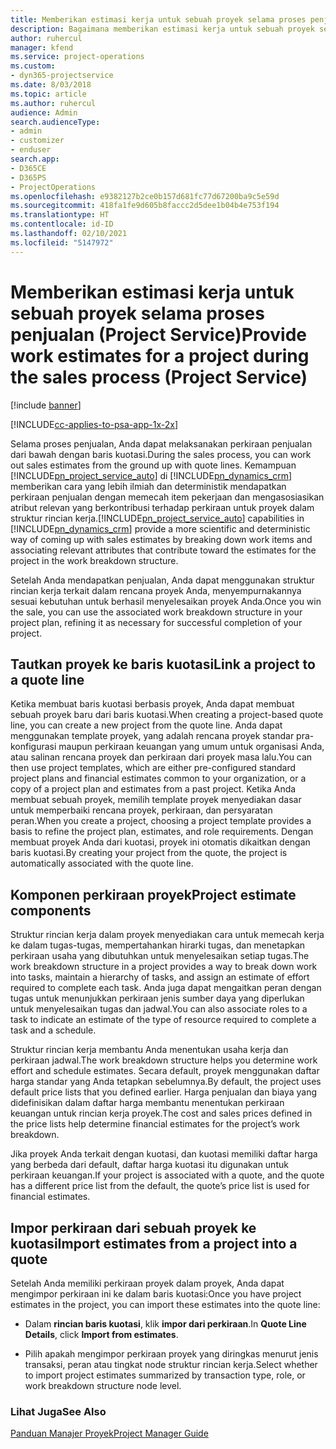 ```yaml
---
title: Memberikan estimasi kerja untuk sebuah proyek selama proses penjualan
description: Bagaimana memberikan estimasi kerja untuk sebuah proyek selama proses penjualan di Project Service
author: ruhercul
manager: kfend
ms.service: project-operations
ms.custom:
- dyn365-projectservice
ms.date: 8/03/2018
ms.topic: article
ms.author: ruhercul
audience: Admin
search.audienceType:
- admin
- customizer
- enduser
search.app:
- D365CE
- D365PS
- ProjectOperations
ms.openlocfilehash: e9382127b2ce0b157d681fc77d67200ba9c5e59d
ms.sourcegitcommit: 418fa1fe9d605b8faccc2d5dee1b04b4e753f194
ms.translationtype: HT
ms.contentlocale: id-ID
ms.lasthandoff: 02/10/2021
ms.locfileid: "5147972"
---
```

# <a name="provide-work-estimates-for-a-project-during-the-sales-process-project-service"></a><span data-ttu-id="b3b31-103">Memberikan estimasi kerja untuk sebuah proyek selama proses penjualan (Project Service)</span><span class="sxs-lookup"><span data-stu-id="b3b31-103">Provide work estimates for a project during the sales process (Project Service)</span></span>

[!include [banner](../includes/psa-now-project-operations.md)]

[!INCLUDE[cc-applies-to-psa-app-1x-2x](../includes/cc-applies-to-psa-app-1x-2x.md)]

<span data-ttu-id="b3b31-104">Selama proses penjualan, Anda dapat melaksanakan perkiraan penjualan dari bawah dengan baris kuotasi.</span><span class="sxs-lookup"><span data-stu-id="b3b31-104">During the sales process, you can work out sales estimates from the ground up with quote lines.</span></span> <span data-ttu-id="b3b31-105">Kemampuan [!INCLUDE[pn_project_service_auto](../includes/pn-project-service-auto.md)] di [!INCLUDE[pn_dynamics_crm](../includes/pn-dynamics-crm.md)] memberikan cara yang lebih ilmiah dan deterministik mendapatkan perkiraan penjualan dengan memecah item pekerjaan dan mengasosiasikan atribut relevan yang berkontribusi terhadap perkiraan untuk proyek dalam struktur rincian kerja.</span><span class="sxs-lookup"><span data-stu-id="b3b31-105">[!INCLUDE[pn_project_service_auto](../includes/pn-project-service-auto.md)] capabilities in [!INCLUDE[pn_dynamics_crm](../includes/pn-dynamics-crm.md)] provide a more scientific and deterministic way of coming up with sales estimates by breaking down work items and associating relevant attributes that contribute toward the estimates for the project in the work breakdown structure.</span></span>  
  
 <span data-ttu-id="b3b31-106">Setelah Anda mendapatkan penjualan, Anda dapat menggunakan struktur rincian kerja terkait dalam rencana proyek Anda, menyempurnakannya sesuai kebutuhan untuk berhasil menyelesaikan proyek Anda.</span><span class="sxs-lookup"><span data-stu-id="b3b31-106">Once you win the sale, you can use the associated work breakdown structure in your project plan, refining it as necessary for successful completion of your project.</span></span>  
  
## <a name="link-a-project-to-a-quote-line"></a><span data-ttu-id="b3b31-107">Tautkan proyek ke baris kuotasi</span><span class="sxs-lookup"><span data-stu-id="b3b31-107">Link a project to a quote line</span></span>  
 <span data-ttu-id="b3b31-108">Ketika membuat baris kuotasi berbasis proyek, Anda dapat membuat sebuah proyek baru dari baris kuotasi.</span><span class="sxs-lookup"><span data-stu-id="b3b31-108">When creating a project-based quote line, you can create a new project from the quote line.</span></span> <span data-ttu-id="b3b31-109">Anda dapat menggunakan template proyek, yang adalah rencana proyek standar pra-konfigurasi maupun perkiraan keuangan yang umum untuk organisasi Anda, atau salinan rencana proyek dan perkiraan dari proyek masa lalu.</span><span class="sxs-lookup"><span data-stu-id="b3b31-109">You can then use project templates, which are either pre-configured standard project plans and financial estimates common to your organization, or a copy of a project plan and estimates from a past project.</span></span> <span data-ttu-id="b3b31-110">Ketika Anda membuat sebuah proyek, memilih template proyek menyediakan dasar untuk memperbaiki rencana proyek, perkiraan, dan persyaratan peran.</span><span class="sxs-lookup"><span data-stu-id="b3b31-110">When you create a project, choosing a project template provides a basis to refine the project plan, estimates, and role requirements.</span></span> <span data-ttu-id="b3b31-111">Dengan membuat proyek Anda dari kuotasi, proyek ini otomatis dikaitkan dengan baris kuotasi.</span><span class="sxs-lookup"><span data-stu-id="b3b31-111">By creating your project from the quote, the project is automatically associated with the quote line.</span></span>  
  
## <a name="project-estimate-components"></a><span data-ttu-id="b3b31-112">Komponen perkiraan proyek</span><span class="sxs-lookup"><span data-stu-id="b3b31-112">Project estimate components</span></span>  
 <span data-ttu-id="b3b31-113">Struktur rincian kerja dalam proyek menyediakan cara untuk memecah kerja ke dalam tugas-tugas, mempertahankan hirarki tugas, dan menetapkan perkiraan usaha yang dibutuhkan untuk menyelesaikan setiap tugas.</span><span class="sxs-lookup"><span data-stu-id="b3b31-113">The work breakdown structure in a project provides a way to break down work into tasks, maintain a hierarchy of tasks, and assign an estimate of effort required to complete each task.</span></span> <span data-ttu-id="b3b31-114">Anda juga dapat mengaitkan peran dengan tugas untuk menunjukkan perkiraan jenis sumber daya yang diperlukan untuk menyelesaikan tugas dan jadwal.</span><span class="sxs-lookup"><span data-stu-id="b3b31-114">You can also associate roles to a task to indicate an estimate of the type of resource required to complete a task and a schedule.</span></span>  
  
 <span data-ttu-id="b3b31-115">Struktur rincian kerja membantu Anda menentukan usaha kerja dan perkiraan jadwal.</span><span class="sxs-lookup"><span data-stu-id="b3b31-115">The work breakdown structure helps you determine work effort and schedule estimates.</span></span> <span data-ttu-id="b3b31-116">Secara default, proyek menggunakan daftar harga standar yang Anda tetapkan sebelumnya.</span><span class="sxs-lookup"><span data-stu-id="b3b31-116">By default, the project uses default price lists that you defined earlier.</span></span> <span data-ttu-id="b3b31-117">Harga penjualan dan biaya yang didefinisikan dalam daftar harga membantu menentukan perkiraan keuangan untuk rincian kerja proyek.</span><span class="sxs-lookup"><span data-stu-id="b3b31-117">The cost and sales prices defined in the price lists help determine financial estimates for the project’s work breakdown.</span></span>  
  
 <span data-ttu-id="b3b31-118">Jika proyek Anda terkait dengan kuotasi, dan kuotasi memiliki daftar harga yang berbeda dari default, daftar harga kuotasi itu digunakan untuk perkiraan keuangan.</span><span class="sxs-lookup"><span data-stu-id="b3b31-118">If your project is associated with a quote, and the quote has a different price list from the default, the quote’s price list is used for financial estimates.</span></span>  
  
## <a name="import-estimates-from-a-project-into-a-quote"></a><span data-ttu-id="b3b31-119">Impor perkiraan dari sebuah proyek ke kuotasi</span><span class="sxs-lookup"><span data-stu-id="b3b31-119">Import estimates from a project into a quote</span></span>  
 <span data-ttu-id="b3b31-120">Setelah Anda memiliki perkiraan proyek dalam proyek, Anda dapat mengimpor perkiraan ini ke dalam baris kuotasi:</span><span class="sxs-lookup"><span data-stu-id="b3b31-120">Once you have project estimates in the project, you can import these estimates into the quote line:</span></span>  
  
-   <span data-ttu-id="b3b31-121">Dalam **rincian baris kuotasi**, klik **impor dari perkiraan**.</span><span class="sxs-lookup"><span data-stu-id="b3b31-121">In **Quote Line Details**, click **Import from estimates**.</span></span> 

-   <span data-ttu-id="b3b31-122">Pilih apakah mengimpor perkiraan proyek yang diringkas menurut jenis transaksi, peran atau tingkat node struktur rincian kerja.</span><span class="sxs-lookup"><span data-stu-id="b3b31-122">Select whether to import project estimates summarized by transaction type, role, or work breakdown structure node level.</span></span>  
  
### <a name="see-also"></a><span data-ttu-id="b3b31-123">Lihat Juga</span><span class="sxs-lookup"><span data-stu-id="b3b31-123">See Also</span></span>  
 [<span data-ttu-id="b3b31-124">Panduan Manajer Proyek</span><span class="sxs-lookup"><span data-stu-id="b3b31-124">Project Manager Guide</span></span>](../psa/project-manager-guide.md)
